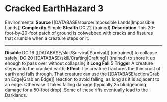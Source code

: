 ﻿---
ac: null
all_resistance: null
complexity: Simple
element: null
fortitude: null
hardness: null
hazard_type: Environmental
hp: null
id: '304'
immunity: null
level: '3'
name: Cracked Earth
rarity: Common
reflex: null
resistance: null
rus_type_level: null
school: null
source: '[[DATABASE/source/Impossible Lands|Impossible Lands]]'
trait:
- '[[DATABASE/trait/Environmental|Environmental]]'
type: Hazard
weakness: null
will: null

---
# Cracked Earth<span class="item-type">Hazard 3</span>

<span class="item-trait">Environmental</span>
**Source** [[DATABASE/source/Impossible Lands|Impossible Lands]]
**Complexity** Simple
**Stealth** DC 22 (trained)
**Description** This 20-foot-by-20-foot patch of ground is cobwebbed with cracks and fissures that crumble when a creature steps on it.

---
**Disable** DC 16 [[DATABASE/skill/Survival|Survival]] (untrained) to collapse safely; DC 20 [[DATABASE/skill/Crafting|Crafting]] (trained) to shore it up enough to pass over without collapsing it
**Long Fall** <span class="action-icon">5</span> **Trigger** A creature steps onto the cracked earth; **Effect** The creature fractures the thin crust of earth and falls through. That creature can use the [[DATABASE/action/Grab an Edge|Grab an Edge]] reaction to avoid falling, as long as it is adjacent to an edge. Otherwise it takes falling damage (typically 25 bludgeoning damage for a 50-foot drop). Some of these rifts eventually lead to the Darklands.